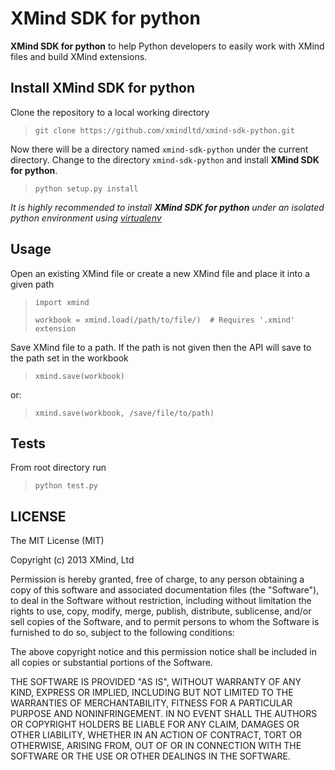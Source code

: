 XMind SDK for python
=====

**XMind SDK for python** to help Python developers to easily work with XMind files and build XMind extensions.

Install XMind SDK for python
---

Clone the repository to a local working directory

> `git clone https://github.com/xmindltd/xmind-sdk-python.git`
	
Now there will be a directory named `xmind-sdk-python` under the current directory. Change to the directory `xmind-sdk-python` and install **XMind SDK for python**.

> `python setup.py install`
	
*It is highly recommended to install __XMind SDK for python__ under an isolated python environment using [virtualenv](https://pypi.python.org/pypi/virtualenv)*

Usage
----

Open an existing XMind file or create a new XMind file and place it into a given path

> `import xmind`
>  
> `workbook = xmind.load(/path/to/file/)  # Requires '.xmind' extension`
	
Save XMind file to a path.
If the path is not given then the API will save to the path set in the workbook

> `xmind.save(workbook)`

or:
	
> `xmind.save(workbook, /save/file/to/path)`

Tests
---

From root directory run

> `python test.py`
	

LICENSE
---

The MIT License (MIT)

Copyright (c) 2013 XMind, Ltd

Permission is hereby granted, free of charge, to any person obtaining a copy of
this software and associated documentation files (the "Software"), to deal in
the Software without restriction, including without limitation the rights to
use, copy, modify, merge, publish, distribute, sublicense, and/or sell copies of
the Software, and to permit persons to whom the Software is furnished to do so,
subject to the following conditions:

The above copyright notice and this permission notice shall be included in all
copies or substantial portions of the Software.

THE SOFTWARE IS PROVIDED "AS IS", WITHOUT WARRANTY OF ANY KIND, EXPRESS OR
IMPLIED, INCLUDING BUT NOT LIMITED TO THE WARRANTIES OF MERCHANTABILITY, FITNESS
FOR A PARTICULAR PURPOSE AND NONINFRINGEMENT. IN NO EVENT SHALL THE AUTHORS OR
COPYRIGHT HOLDERS BE LIABLE FOR ANY CLAIM, DAMAGES OR OTHER LIABILITY, WHETHER
IN AN ACTION OF CONTRACT, TORT OR OTHERWISE, ARISING FROM, OUT OF OR IN
CONNECTION WITH THE SOFTWARE OR THE USE OR OTHER DEALINGS IN THE SOFTWARE.
